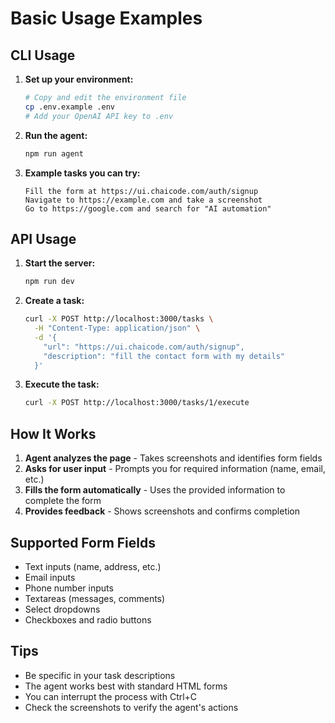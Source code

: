 # Basic Usage Examples

## CLI Usage

1. **Set up your environment:**

   ```bash
   # Copy and edit the environment file
   cp .env.example .env
   # Add your OpenAI API key to .env
   ```

2. **Run the agent:**

   ```bash
   npm run agent
   ```

3. **Example tasks you can try:**
   ```
   Fill the form at https://ui.chaicode.com/auth/signup
   Navigate to https://example.com and take a screenshot
   Go to https://google.com and search for "AI automation"
   ```

## API Usage

1. **Start the server:**

   ```bash
   npm run dev
   ```

2. **Create a task:**

   ```bash
   curl -X POST http://localhost:3000/tasks \
     -H "Content-Type: application/json" \
     -d '{
       "url": "https://ui.chaicode.com/auth/signup",
       "description": "fill the contact form with my details"
     }'
   ```

3. **Execute the task:**
   ```bash
   curl -X POST http://localhost:3000/tasks/1/execute
   ```

## How It Works

1. **Agent analyzes the page** - Takes screenshots and identifies form fields
2. **Asks for user input** - Prompts you for required information (name, email, etc.)
3. **Fills the form automatically** - Uses the provided information to complete the form
4. **Provides feedback** - Shows screenshots and confirms completion

## Supported Form Fields

- Text inputs (name, address, etc.)
- Email inputs
- Phone number inputs
- Textareas (messages, comments)
- Select dropdowns
- Checkboxes and radio buttons

## Tips

- Be specific in your task descriptions
- The agent works best with standard HTML forms
- You can interrupt the process with Ctrl+C
- Check the screenshots to verify the agent's actions
